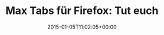 ---
retweeted: false
source: <a href="http://twitter.com" rel="nofollow">Twitter Web Client</a>
entities:
  hashtags: []
  symbols: []
  user_mentions: []
  urls:
  - url: https://t.co/s3fg3e0kk1
    expanded_url: https://addons.mozilla.org/en-US/firefox/addon/max-tabs/
    display_url: addons.mozilla.org/en-US/firefox/…
    indices:
    - '66'
    - '89'
display_text_range:
- '0'
- '89'
favorite_count: '1'
id_str: '552057441945681920'
truncated: false
retweet_count: '0'
id: '552057441945681920'
possibly_sensitive: false
created_at: Mon Jan 05 11:02:05 +0000 2015
favorited: false
full_text: 'Max Tabs für Firefox: Tut euch und eurer GTD-Seele den Gefallen –'
lang: de
quote_url: https://addons.mozilla.org/en-US/firefox/addon/max-tabs/
tags:
- pesos:twitter
date: '2015-01-05T11:02:05+00:00'
src: https://twitter.com/bascht/status/552057441945681920
original_url: https://twitter.com/bascht/status/552057441945681920
type: twitter_tweet
text: 'Max Tabs für Firefox: Tut euch und eurer GTD-Seele den Gefallen –'
title: 'Max Tabs für Firefox: Tut euch '

---
